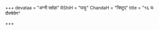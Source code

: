 +++
devataa = "अग्नी रक्षोहा"
RShiH = "पायुः"
ChandaH = "त्रिष्टुप्"
title = "१६ यः पौरुषेयेण"

+++
